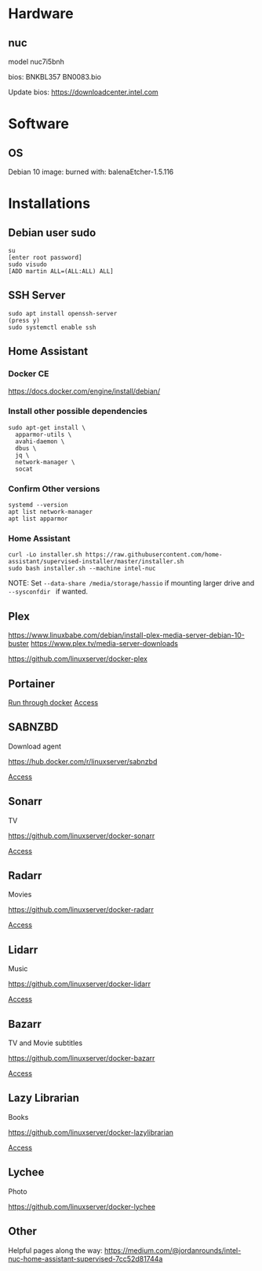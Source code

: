 # Hardware
## nuc
model nuc7i5bnh

bios: BNKBL357 BN0083.bio

Update bios: https://downloadcenter.intel.com

# Software
## OS
Debian 10
image: 
burned with: balenaEtcher-1.5.116


# Installations
## Debian user sudo
```
su
[enter root password]
sudo visudo
[ADD martin ALL=(ALL:ALL) ALL]
```

## SSH Server
```
sudo apt install openssh-server
(press y)
sudo systemctl enable ssh
```
## Home Assistant
### Docker CE
https://docs.docker.com/engine/install/debian/

### Install other possible dependencies
```
sudo apt-get install \
  apparmor-utils \
  avahi-daemon \
  dbus \
  jq \
  network-manager \
  socat
```
### Confirm Other versions
```
systemd --version
apt list network-manager
apt list apparmor
```

### Home Assistant
```
curl -Lo installer.sh https://raw.githubusercontent.com/home-assistant/supervised-installer/master/installer.sh
sudo bash installer.sh --machine intel-nuc
```

NOTE: Set `--data-share /media/storage/hassio` if mounting larger drive and `--sysconfdir ` if wanted.

## Plex
https://www.linuxbabe.com/debian/install-plex-media-server-debian-10-buster
https://www.plex.tv/media-server-downloads

https://github.com/linuxserver/docker-plex


## Portainer
[Run through docker](https://portainer.readthedocs.io/en/stable/deployment.html)
[Access](http://nuc.local:9000)

## SABNZBD
Download agent

https://hub.docker.com/r/linuxserver/sabnzbd

[Access](http://nuc.local:8080/sabnzbd)

## Sonarr
TV

https://github.com/linuxserver/docker-sonarr

[Access](http://nuc.local:8989)

## Radarr
Movies

https://github.com/linuxserver/docker-radarr

[Access](http://nuc.local:7878)

## Lidarr
Music

https://github.com/linuxserver/docker-lidarr

[Access](http://nuc.local:8686)

## Bazarr 
TV and Movie subtitles

https://github.com/linuxserver/docker-bazarr

[Access](http://nuc.local:6767)

## Lazy Librarian
Books

https://github.com/linuxserver/docker-lazylibrarian

[Access](http://nuc.local:5299)

## Lychee
Photo

https://github.com/linuxserver/docker-lychee

## Other
Helpful pages along the way: https://medium.com/@jordanrounds/intel-nuc-home-assistant-supervised-7cc52d81744a

